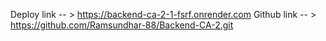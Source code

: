Deploy link -- > https://backend-ca-2-1-fsrf.onrender.com
Github link -- > https://github.com/Ramsundhar-88/Backend-CA-2.git
